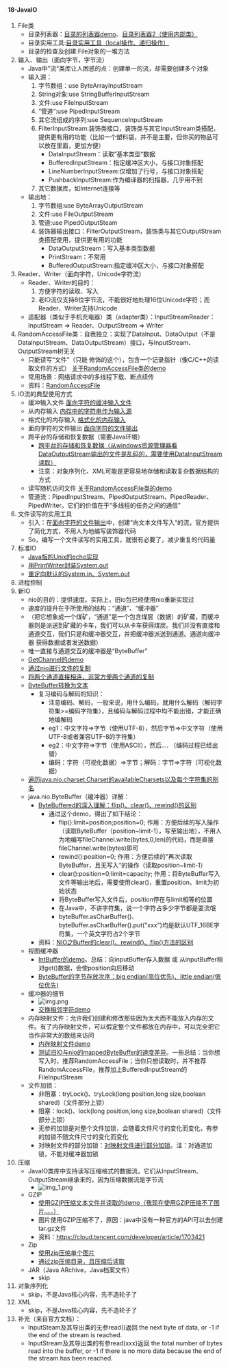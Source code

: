 #### 18-JavaIO
1. File类
   - 目录列表器：[目录的列表器demo](src/main/java/fileutils/DirList.java)、[目录列表器2（使用内部类）](src/main/java/fileutils/DirList2.java)
   - 目录实用工具:[目录实用工具（local操作、递归操作）](src/main/java/fileutils/Directory.java)
   - 目录的检查及创建:File对象的一堆方法
2. 输入、输出（面向字节，字节流）
   - Java中”流“类库让人困惑的点：创建单一的流，却需要创建多个对象
   - 输入源：
     1. 字节数组：use ByteArrayInputStream
     2. String对象:use StringBufferInputStream
     3. 文件:use FileInputStream
     4. ”管道“:use PipedInputStream
     5. 其它流组成的序列:use SequenceInputStream
     6. FilterInputStream:装饰类接口，装饰类与其它InputStream类搭配，提供更有用的功能（比如一个塑料袋，并不是主要，但你买的物品可以放在里面，更加方便）
        - DataInputStream：读取”基本类型“数据
        - BufferedInputStream：指定缓冲区大小，与接口对象搭配
        - LineNumberInputStream:仅增加了行号，与接口对象搭配
        - PushbackInputStream:作为编译器的扫描器，几乎用不到
     7. 其它数据库，如Internet连接等
   - 输出地：
     1. 字节数组:use ByteArrayOutputStream
     2. 文件:use FileOutputStream
     3. 管道:use PipedOutputSteam
     4. 装饰器输出接口：FilterOutputStream，装饰类与其它OutputStream类搭配使用，提供更有用的功能
        - DataOutputStream：写入基本类型数据
        - PrintStream：不常用
        - BufferedOutputStream:指定缓冲区大小，与接口对象搭配
3. Reader、Writer（面向字符，Unicode字符流）
   - Reader、Writer的目的：
     1. 方便字符的读取、写入
     2. 老IO流仅支持8位字节流，不能很好地处理16位Unicode字符；而Reader、Writer支持Unicode
   - 适配器（类似于手机充电器）类（adapter类）：InputStreamReader：InputStream => Reader、OutputStream => Writer
4. RandomAccessFile类：自我独立：实现了DataInput、DataOutput（不是DataInputStream、DataOutputStream）接口，与InputStream、OutputStream树无关
   - 只能读写“文件”（只能 修饰的这个），包含一个记录指针（像C/C++的读取文件的方式） [关于RandomAccessFile类的demo](src/main/java/RandomAccessFileDemo.java)
   - 常用场景：网络请求中的多线程下载、断点续传
   - 资料：[RandomAccessFile](https://www.jianshu.com/p/360e37539266)
5. IO流的典型使用方式
   - 缓冲输入文件 [面向字符的缓冲输入文件](src/main/java/BufferedInputFile.java)
   - 从内存输入 [内存中的字符串作为输入源](src/main/java/MemoryInput.java)
   - 格式化的内存输入 [格式化的内存输入](src/main/java/FormattedMemoryInput.java)
   - 面向字符的文件输出 [面向字符的文件输出](src/main/java/BasicFileOutput.java)
   - 跨平台的存储和恢复数据（需要Java环境） 
     - [跨平台的存储和恢复数据（从windows资源管理器看DataOutputStream输出的文件是乱码的，需要使用DataInputStream读取）](src/main/java/StoreAndRecoverData.java)
     - 注意：对象序列化、XML可能是更容易地存储和读取复杂数据结构的方式
   - 读写随机访问文件 [关于RandomAccessFile类的demo](src/main/java/RandomAccessFileDemo.java)
   - 管道流：PipedInputStream、PipedOutputStream、PipedReader、PipedWriter。它们的价值在于“多线程的任务之间的通信”
6. 文件读写的实用工具
   - 引入：在[面向字符的文件输出](src/main/java/BasicFileOutput.java)中，创建“向文本文件写入“的流，官方提供了简化方式，不用人为地编写装饰器代码
   - So，编写一个文件读写的实用工具，就很有必要了，减少重复的代码量
7. 标准IO
   - [Java版的Unix的echo实现](src/main/java/Echo.java)
   - [用PrintWriter封装System.out](src/main/java/ChangeSystemOut.java)
   - [重定向默认的System.in、System.out](src/main/java/RedirectSystemINOUT.java)
8. 进程控制
9. 新IO
   - nio的目的：提供速度。实际上，旧io包已经使用nio重新实现过
   - 速度的提升在于所使用的结构：“通道”、“缓冲器”
   - （把它想象成一个煤矿，“通道”是一个包含煤层（数据）的矿藏，而缓冲器则是派送到矿藏的卡车，我们可以从卡车获得煤炭。我们并没有直接和通道交互，我们只是和缓冲器交互，并把缓冲器派送到通道。通道向缓冲器 获得数据或者发送数据）
   - 唯一直接与通道交互的缓冲器是“ByteBuffer”
   - [GetChannel的demo](src/main/java/niodemo/GetChannel.java)
   - [通过nio进行文件的复制](src/main/java/niodemo/FileCopyByNio.java)
   - [将两个通道直接相连，非常方便两个通道的复制](src/main/java/niodemo/TransferToFromDemo.java)
   - [ByteBuffer转换为文本](src/main/java/niodemo/BufferToText.java)
     - 复习编码与解码的知识：
       - 注意编码、解码，一般来说，用什么编码，就用什么解码（解码字符集>=编码字符集），且编码与解码过程中均不能出错，才能正确地编解码
       - eg1：中文字符=>字节（使用UTF-8），然后字节=>中文字符（使用UTF-8或者兼容UTF-8的字符集）
       - eg2：中文字符=>字节（使用ASCII），然后.... （编码过程已经出错）
       - 编码：字符（可视化数据）=>字节；解码：字节=>字符（可视化数据）
   - [遍历java.nio.charset.Charset的availableCharsets以及每个字符集的别名](src/main/java/niodemo/AvailableCharSets.java)
   - java.nio.ByteBuffer（缓冲器）详解：
     - [ByteBuffered的深入理解：flip()、clear()、rewind()的区别](src/main/java/niodemo/ByteBufferDeepUnderstand.java)
       - 通过这个demo，得出了如下结论：
         - flip():limit=position;position=0; 作用：方便后续的写入操作（读取ByteBuffer（position~limit-1），写至输出地），不用人为地编写fileChannel.write(bytes,0,len)的代码，而是直接fileChannel.write(bytes)即可
         - rewind():position=0; 作用：方便后续的”再次读取ByteBuffer，且无写入“的操作（读取position~limit-1）
         - clear():position=0;limit=capacity; 作用：将ByteBuffer写入文件等输出地后，需要使用clear()，重置position、limit为初始状态
         - 将ByteBuffer写入文件后，position停在与limit相等的位置
         - 在Java中，不讲字符集，说一个字符占多少字节都是耍流氓
         - byteBuffer.asCharBuffer()、byteBuffer.asCharBuffer().put("xxx")均是默认UTF_16BE字符集，一个英文字符占2个字节
     - 资料：[NIO之Buffer的clear()、rewind()、flip()方法的区别](https://www.cnblogs.com/cangqinglang/p/9379131.html)
   - 视图缓冲器
     - [IntBuffer的demo](src/main/java/niodemo/IntBufferDemo.java)。总结：向inputBuffer存入数据 或 从inputBuffer相对get()数据，会使position向后移动
     - [ByteBuffer的字节存放次序：big endian(高位优先)、little endian(低位优先)](src/main/java/niodemo/Endians.java)
   - 缓冲器的细节
     - ![img.png](img.png)
     - [交换相邻字符demo](src/main/java/niodemo/SwapAdjacentCharacters.java)
   - 内存映射文件：允许我们创建和修改那些因为太大而不能放入内存的文件。有了内存映射文件，可以假定整个文件都放在内存中，可以完全把它当作非常大的数组来访问
     - [内存映射文件demo](src/main/java/niodemo/LargeMappedFiles.java)
     - [测试旧IO与nio的mappedByteBuffer的速度差异](src/main/java/niodemo/MappedIOTester.java)。一些总结：当你想写入时，推荐RandomAccessFile；当你只想读取时，并不推荐RandomAccessFile，推荐加上BufferedInputStream的FileInputStream
   - 文件加锁：
     - 非阻塞：tryLock()、tryLock(long position,long size,boolean shared)（文件部分上锁）
     - 阻塞：lock()、lock(long position,long size,boolean shared)（文件部分上锁）
     - 无参的加锁是对整个文件加锁，会随着文件尺寸的变化而变化，有参的加锁不随文件尺寸的变化而变化
     - 对映射文件的部分加锁：[对映射文件进行部分加锁](src/main/java/niodemo/LockingMappedFiles.java)。注：对通道加锁，不能对缓冲器加锁
10. 压缩
    - JavaIO类库中支持读写压缩格式的数据流，它们从InputStream、OutputStream继承来的，因为压缩数据流是字节流
      - ![img_1.png](img_1.png)
    - GZIP
      - [使用GZIP压缩文本文件并读取的demo（我现在使用GZIP压缩不了图片。。。）](src/main/java/compress/GzipDemo.java)
      - 图片使用GZIP压缩不了，原因：java中没有一种官方的API可以去创建tar.gz文件
      - 资料：https://cloud.tencent.com/developer/article/1703421
    - Zip
      - [使用zip压缩单个图片](src/main/java/compress/ZipSimpleDemo.java)
      - [通过zip压缩目录，且压缩后读取](src/main/java/compress/ZipCompress.java)
    - JAR（Java ARchive，Java档案文件）
      - skip
11. 对象序列化
    - skip，不是Java核心内容，先不造轮子了
12. XML
    - skip，不是Java核心内容，先不造轮子了
13. 补充（来自官方文档）：
    - InputSteam及其导出类的无参read()返回 the next byte of data, or -1 if the end of the stream is reached.
    - InputStream及其导出类的有参read(xxx)返回 the total number of bytes read into the buffer, or -1 if there is no more data because the end of the stream has been reached.